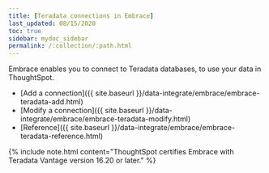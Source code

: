 ```yaml
---
title: [Teradata connections in Embrace]
last_updated: 08/15/2020
toc: true
sidebar: mydoc_sidebar
permalink: /:collection/:path.html
---
```

Embrace enables you to connect to Teradata databases, to use your data in ThoughtSpot.

- [Add a connection]({{ site.baseurl }}/data-integrate/embrace/embrace-teradata-add.html)
- [Modify a connection]({{ site.baseurl }}/data-integrate/embrace/embrace-teradata-modify.html)
- [Reference]({{ site.baseurl }}/data-integrate/embrace/embrace-teradata-reference.html)

{% include note.html content="ThoughtSpot certifies Embrace with Teradata Vantage version 16.20 or later." %}

